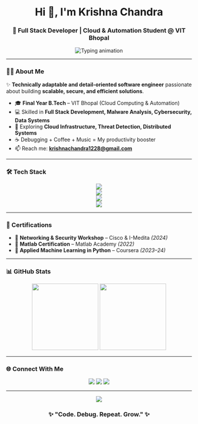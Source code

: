 <!-- GitHub Profile README for Krishna Chandra -->

<h1 align="center">Hi 👋, I'm Krishna Chandra</h1>
<h3 align="center">🚀 Full Stack Developer | Cloud & Automation Student @ VIT Bhopal</h3>

<p align="center">
  <img src="https://readme-typing-svg.herokuapp.com?font=Fira+Code&weight=600&size=24&pause=1000&color=1ABC9C&center=true&vCenter=true&width=600&lines=Full+Stack+Developer;Cloud+Computing+%26+Automation;Cybersecurity+%7C+Malware+Analysis;Data+Systems+%7C+Scalable+Apps;Always+Learning+New+Tech+🚀" alt="Typing animation" />
</p>

---

### 👨‍💻 About Me
✨ **Technically adaptable and detail-oriented software engineer** passionate about building **scalable, secure, and efficient solutions**.  

- 🎓 **Final Year B.Tech** – VIT Bhopal (Cloud Computing & Automation)  
- 💻 Skilled in **Full Stack Development, Malware Analysis, Cybersecurity, Data Systems**  
- 🔭 Exploring **Cloud Infrastructure, Threat Detection, Distributed Systems**  
- ☕ Debugging + Coffee + Music = My productivity booster  
- 📫 Reach me: **[krishnachandra1228@gmail.com](mailto:krishnachandra1228@gmail.com)**  

---

### 🛠️ Tech Stack
<p align="center">
  <!-- Languages -->
  <img src="https://skillicons.dev/icons?i=cpp,js,python,bash" />
  <br/>
  <!-- Frontend -->
  <img src="https://skillicons.dev/icons?i=react,vue,tailwind" />
  <br/>
  <!-- Backend & DB -->
  <img src="https://skillicons.dev/icons?i=nodejs,postgres,mongodb,mysql" />
  <br/>
  <!-- Tools & Others -->
  <img src="https://skillicons.dev/icons?i=kafka,elastic,docker,git,linux" />
</p>

---

### 📜 Certifications
- 📡 **Networking & Security Workshop** – Cisco & I-Medita *(2024)*  
- 🔬 **Matlab Certification** – Matlab Academy *(2022)*  
- 🤖 **Applied Machine Learning in Python** – Coursera *(2023–24)*  

---

### 📊 GitHub Stats
<p align="center">
  <img src="https://github-readme-stats.vercel.app/api?username=Krishna28chandra&show_icons=true&theme=radical" height="180em" />
  <img src="https://github-readme-streak-stats.herokuapp.com/?user=Krishna28chandra&theme=radical" height="180em" />
</p>

---

### 🌐 Connect With Me
<p align="center">
  <a href="mailto:krishnachandra1228@gmail.com"><img src="https://img.shields.io/badge/Email-D14836?style=for-the-badge&logo=gmail&logoColor=white" /></a>
  <a href="www.linkedin.com/in/krishna-chandra-50054a251"><img src="https://img.shields.io/badge/LinkedIn-0A66C2?style=for-the-badge&logo=linkedin&logoColor=whit" /></a>
  <a href="https://github.com/Krishna28chandra"><img src="https://img.shields.io/badge/GitHub-181717?style=for-the-badge&logo=github&logoColor=white" /></a>
</p>

---

<p align="center">
  <img src="https://raw.githubusercontent.com/andreasbm/readme/master/assets/lines/colored.png" />
</p>

<h3 align="center">✨ "Code. Debug. Repeat. Grow." ✨</h3>
